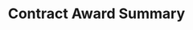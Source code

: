 ---
title: Contract Award Summary

archived_page: no
archived_page_text:
link_to_archived_designs: "/concepts/archived-contract-award-summary"
link_to_active_designs:

category: "Summary Pages:"

headline: Contract Award Summary

copy:
  - text: Below is an idea on how to display data for a specific contract. Please take a look and give us your feedback in the discussion section at the bottom of each tab.

discussion_title: "Discussion suggestions:"

discussion_bullet_points:
- Does the layout and information help you complete your tasks?
- Is there anything that should be removed from the layout?
- Are the labels and terminology appropriate?
- Are the groupings of data sensible?
- What do you like and dislike?

tabs_required: yes

tabs:
  - title: Version 0.2
    url_hash: "#!version-0.2"
    archived_text:
    description: "Key Features:"
    features:
      - description: Visualization of spending
      - description: Visual timeline of the contract activity
      - description: A breakdown of sub-award recipients
    disclaimer_text: <a class="usa-cta external-link" href='http://my36m8.axshare.com/#g=1&p=contract_award_summary_v1&c=1' target="_blank">View an interactive version of the below image</a>
    image: "/assets/img/Contract-Award-Summary_06.30.2016.jpg"
    image_alt_text: This image displays the contract award summary wireframe. Across the top are three boxes, displaying the Award ID, the Total Award Amount, and the Period of Performance for the individual contract. In the left section are details on the Recipient, including the Recipient Name, address, DUNS, and type of recipient. Below this section are the details about the sub-recipients of the contract and other awards received by the recipient. To the right is a box with the Award Details, including the Awarding and Funding agencies, the appropriation account, the spending type, the contract type, NAICs and PS codes.  Below this box is a nested pie chart showing total award amount, the amount funded and the amount spent.  Across the bottom is a timeline of the transactions and the sub-awards.
    below_image_content:
    disqus_key: contract_award_summary_0_2

no_tabs:
  - archived_text:
    description:
    features:
      - description:
    disclaimer_text:
    image:
    image_alt_text:
    below_image_content:
    disqus_key:

---